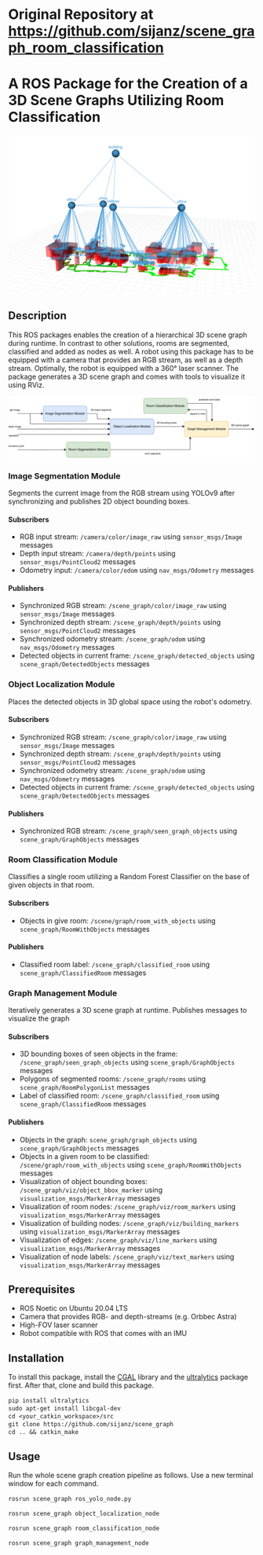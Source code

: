 #  Original Repository at https://github.com/sijanz/scene_graph_room_classification 

# A ROS Package for the Creation of a 3D Scene Graphs Utilizing Room Classification

<img src="images/live.png" alt="drawing" width="600"/>

## Description
This ROS packages enables the creation of a hierarchical 3D scene graph during runtime. In contrast to other solutions, rooms are segmented, classified and added as nodes as well.
A robot using this package has to be equipped with a camera that provides an RGB stream, as well as a depth stream. Optimally, the robot is equipped with a 360° laser scanner.
The package generates a 3D scene graph and comes with tools to visualize it using RViz. 

![Caption for the picture.](images/overview.png?raw=true)

### Image Segmentation Module
Segments the current image from the RGB stream using YOLOv9 after synchronizing and publishes 2D object bounding boxes.

#### Subscribers
- RGB input stream: `/camera/color/image_raw` using `sensor_msgs/Image` messages
- Depth input stream: `/camera/depth/points` using `sensor_msgs/PointCloud2` messages
- Odometry input: `/camera/color/odom` using `nav_msgs/Odometry` messages

#### Publishers
- Synchronized RGB stream: `/scene_graph/color/image_raw` using `sensor_msgs/Image` messages
- Synchronized depth stream: `/scene_graph/depth/points` using `sensor_msgs/PointCloud2` messages
- Synchronized odometry stream: `/scene_graph/odom` using `nav_msgs/Odometry` messages
- Detected objects in current frame: `/scene_graph/detected_objects` using `scene_graph/DetectedObjects` messages

### Object Localization Module
Places the detected objects in 3D global space using the robot's odometry.

#### Subscribers
- Synchronized RGB stream: `/scene_graph/color/image_raw` using `sensor_msgs/Image` messages
- Synchronized depth stream: `/scene_graph/depth/points` using `sensor_msgs/PointCloud2` messages
- Synchronized odometry stream: `/scene_graph/odom` using `nav_msgs/Odometry` messages
- Detected objects in current frame: `/scene_graph/detected_objects` using `scene_graph/DetectedObjects` messages

#### Publishers
- Synchronized RGB stream: `/scene_graph/seen_graph_objects` using `scene_graph/GraphObjects` messages

### Room Classification Module
Classifies a single room utilizing a Random Forest Classifier on the base of given objects in that room.

#### Subscribers
- Objects in give room: `/scene/graph/room_with_objects` using `scene_graph/RoomWithObjects` messages

#### Publishers
- Classified room label: `/scene_graph/classified_room` using `scene_graph/ClassifiedRoom` messages

### Graph Management Module
Iteratively generates a 3D scene graph at runtime. Publishes messages to visualize the graph

#### Subscribers
- 3D bounding boxes of seen objects in the frame: `/scene_graph/seen_graph_objects` using `scene_graph/GraphObjects` messages
- Polygons of segmented rooms: `/scene_graph/rooms` using `scene_graph/RoomPolygonList` messages
- Label of classified room: `/scene_graph/classified_room` using `scene_graph/ClassifiedRoom` messages

#### Publishers
- Objects in the graph: `scene_graph/graph_objects` using `scene_graph/GraphObjects` messages
- Objects in a given room to be classified: `/scene/graph/room_with_objects` using `scene_graph/RoomWithObjects` messages
- Visualization of object bounding boxes: `/scene_graph/viz/object_bbox_marker` using `visualization_msgs/MarkerArray` messages
- Visualization of room nodes: `/scene_graph/viz/room_markers` using `visualization_msgs/MarkerArray` messages
- Visualization of building nodes: `/scene_graph/viz/building_markers` using `visualization_msgs/MarkerArray` messages
- Visualization of edges: `/scene_graph/viz/line_markers` using `visualization_msgs/MarkerArray` messages
- Visualization of node labels: `/scene_graph/viz/text_markers` using `visualization_msgs/MarkerArray` messages

## Prerequisites

- ROS Noetic on Ubuntu 20.04 LTS
- Camera that provides RGB- and depth-streams (e.g. Orbbec Astra)
- High-FOV laser scanner
- Robot compatible with ROS that comes with an IMU

## Installation
To install this package, install the [CGAL](https://www.cgal.org/) library and the [ultralytics](https://docs.ultralytics.com/models/yolov9/) package first. After that, clone and build this package.
```
pip install ultralytics
sudo apt-get install libcgal-dev
cd <your_catkin_workspace>/src
git clone https://github.com/sijanz/scene_graph
cd .. && catkin_make
```

## Usage
Run the whole scene graph creation pipeline as follows. Use a new terminal window for each command.
```
rosrun scene_graph ros_yolo_node.py
```
```
rosrun scene_graph object_localization_node
```
```
rosrun scene_graph room_classification_node
```
```
rosrun scene_graph graph_management_node
```
